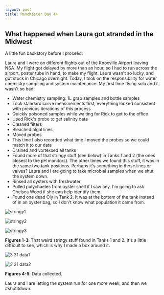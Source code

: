 ```yaml
---
layout: post
title: Manchester Day 44
---
```


## What happened when Laura got stranded in the Midwest

A little fun backstory before I proceed:

Laura and I were on different flights out of the Knoxville Airport leaving NSA. My flight got delayed by more than an hour, so I had to run across the airport, poster tube in hand, to make my flight. Laura wasn't so lucky, and got stuck in Chicago overnight. Today, I took on the responsibility for water chemistry sampling and system maintenance. My first time flying solo and it wasn't so bad!

- Water chemistry sampling: 1L grab samples and bottle samples
 - Took standard curve measurements first, everything looked consistent with previous iterations of this process
 - Quickly poisoned samples while waiting for Rick to get to the office
 - Used Rick's probe to get salinity data
- Cleaned filters
- Bleached algal lines
- Moved probes
 - This time I also recorded what time I moved the probes so we could match it to our data
- Drained and vortexxed all tanks
 - Found more of that stringy stuff (see below) in Tanks 1 and 2 (the ones closest to the pH monitors). The other times we found this stuff, it was in the same two tank positions. Perhaps it's something in those lines or valves? Laura and I are going to take microbial samples when we shut the system down.
- Rinsed all oysters with freshwater
 - Pulled polychaetes from oyster shell if I saw any. I'm going to ask Chelsea Wood if she can help identify them.
 - Found one dead Oly in Tank 2. It was at the bottom of the tank instead of in an oyster bag, so I don't know what population it came from.

![stringy1](https://cloud.githubusercontent.com/assets/22335838/24777010/59d20c8c-1ad8-11e7-8319-910e1dace341.JPG)

![stringy2](https://cloud.githubusercontent.com/assets/22335838/24777009/59bb95c4-1ad8-11e7-8581-005b68cf87f4.JPG)

![stringy3](https://cloud.githubusercontent.com/assets/22335838/24777008/59bbb842-1ad8-11e7-9d67-0e3334128ed2.JPG)

**Figures 1-3**. That weird stringy stuff found in Tanks 1 and 2. It's a little difficult to see, which is why I made a box around it.

![3 31 data1](https://cloud.githubusercontent.com/assets/22335838/24777039/6f76a05c-1ad8-11e7-8827-8be9428edcab.JPG)

![3 31 data2](https://cloud.githubusercontent.com/assets/22335838/24777040/6f7b6a10-1ad8-11e7-9d3c-b594f0db4e4a.JPG)

**Figures 4-5**. Data collected.

Laura and I are letting the system run for one more week, and then we #shutitdown.
